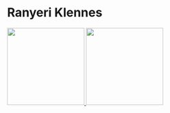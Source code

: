 # Ranyeri Klennes
 <div>
  <a href="https://github.com/Ranyeri-Klennes">
  <img height="180em" src="https://github-readme-stats.vercel.app/api?username=Ranyeri-Klennes&show_icons=true&theme=dracula&include_all_commits=true&count_private=true"/>
  <img height="180em" src="https://github-readme-stats.vercel.app/api/top-langs/?username=Ranyeri-Klennes&layout=compact&langs_count=7&theme=dracula"/>
</div>
